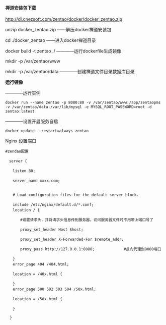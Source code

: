 #### 禅道安装包下载

http://dl.cnezsoft.com/zentao/docker/docker_zentao.zip

unzip docker_zentao.zip                             ——解压docker禅道安装包

cd ./docker_zentao                              ——进入docker禅道目录

docker build -t zentao ./           ————运行dockerfile生成镜像

mkdir -p /var/zentao/www 

mkdir -p /var/zentao/data           ————创建禅道文件目录数据库目录

**运行镜像**

 ————运行实例
 
 ``
 docker run --name zentao -p 8080:80 -v /var/zentao/www:/app/zentaopms -v /var/zentao/data:/var/lib/mysql -e MYSQL_ROOT_PASSWORD=root -d zentao:latest       
 ``

————设置开启服务自启

``
docker update --restart=always zentao 
``
 
 Nginx 设置端口
 
```nginx
#zendao配置

　server {

　　listen 80;

　　server_name xxxx.com;


　　# Load configuration files for the default server block.

　　include /etc/nginx/default.d/*.conf;
　　location / {

　　　　#设置请求头，并将请求头信息传到服务器，访问服务器文件时不用带上端口号了

　　　　proxy_set_header Host $host;

　　　　proxy_set_header X-Forwarded-For $remote_addr;

　　　　proxy_pass http://127.0.0.1:8080;             #反向代理到8080端口

　　}
　　error_page 404 /404.html;

　　location = /40x.html {

　　}
　　error_page 500 502 503 504 /50x.html;

　　location = /50x.html {

　　}

  }
```
